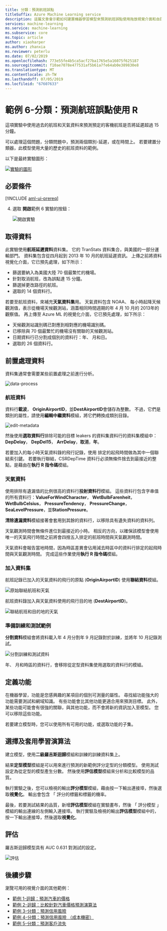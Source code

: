 ```yaml
---
title: 分類：預測航班誤點
titleSuffix: Azure Machine Learning service
description: 這篇文章會示範如何建置機器學習模型來預測航班誤點使用拖放視覺介面和自訂的 R 程式碼。
services: machine-learning
ms.service: machine-learning
ms.subservice: core
ms.topic: article
author: xiaoharper
ms.author: zhanxia
ms.reviewer: peterlu
ms.date: 07/02/2019
ms.openlocfilehash: 773e55fe4b5ca5acf27ba1765e5a16075f625187
ms.sourcegitcommit: f10ae7078e477531af5b61a7fe64ab0e389830e8
ms.translationtype: MT
ms.contentlocale: zh-TW
ms.lasthandoff: 07/05/2019
ms.locfileid: "67607633"
---
```

# <a name="sample-6---classification-predict-flight-delays-using-r"></a>範例 6-分類：預測航班誤點使用 R

這項實驗中使用過去的航班和天氣資料來預測預定的客機航班是否將延遲超過 15 分鐘。

可以處理這個問題，分類問題中，預測兩個類別-延遲，或在時間上。 若要建置分類器，此模型使用大量的歷史的航班資料的範例。

以下是最終實驗圖形：

[![實驗的圖形](media/ui-sample-classification-predict-flight-delay/experiment-graph.png)](media/ui-sample-classification-predict-credit-risk-cost-sensitive/graph.png#lightbox)

## <a name="prerequisites"></a>必要條件

[!INCLUDE [aml-ui-prereq](../../../includes/aml-ui-prereq.md)]

4. 選取 **開啟**範例 6 實驗的按鈕：

    ![開啟實驗](media/ui-sample-classification-predict-flight-delay/open-sample6.png)

## <a name="get-the-data"></a>取得資料

此實驗使用**航班延遲資料**資料集。 它的 TranStats 資料集合，與美國的一部分運輸部門。 資料集包含從四月起到 2013 年 10 月的航班延遲資訊。 上傳之前將資料視覺化介面，它已預先處理，如下所示：

* 篩選要納入為美國大陸 70 個最繁忙的機場。
* 針對取消航班，改為誤點達 15 分鐘。
* 篩選掉更改路徑的航班。
* 選取的 14 個資料行。

若要至航班資料，來補充**天氣資料集**用。 天氣資料包含 NOAA、 每小時起降天候觀測值，表示從機場天候觀測站，涵蓋相同時間週期的年 4 月 10 月的 2013年的觀察值。 再上傳至 Azure ML 的視覺化介面，它已預先處理，如下所示：

* 天候觀測站識別碼已對應到相對應的機場識別碼。
* 已移除與 70 個最繁忙的機場沒有關聯的天候觀測站。
* 日期資料行已分割成個別的資料行：年、 月和日。
* 選取的 26 個資料行。

## <a name="pre-process-the-data"></a>前置處理資料

資料集通常會需要某些前置處理之前進行分析。

![data-process](media/ui-sample-classification-predict-flight-delay/data-process.png)

### <a name="flight-data"></a>航班資料

資料行**載波**， **OriginAirportID**，並**DestAirportID**會儲存為整數。 不過，它們是類別的屬性，請使用**編輯中繼資料**模組，將它們轉換成類別目錄。

![edit-metadata](media/ui-sample-classification-predict-flight-delay/edit-metadata.png)

然後使用**選取資料行**排除可能的目標 leakers 的資料集資料行的資料集模組中：**DepDelay**， **DepDel15**， **ArrDelay**，**取消**，**年**。 

若要加入的每小時天氣資料錄的飛行記錄，使用 排定的起飛時間做為其中一個聯結索引鍵。 若要執行聯結，CSRDepTime 資料行必須無條件捨去到最接近的整點，是藉由在**執行 R 指令碼**模組。 

### <a name="weather-data"></a>天氣資料

使用排除有遺漏值的比例很高的資料行**投射資料行**模組。 這些資料行包含字串值的所有資料行：**ValueForWindCharacter**， **WetBulbFarenheit**， **WetBulbCelsius**， **PressureTendency**， **PressureChange**，**SeaLevelPressure**，並**StationPressure**。

**清除遺漏資料**模組接著會套用到其餘的資料行，以移除具有遺失資料的資料列。

天氣觀測時間會無條件進位到最接近的小時。 相反的方向，以確保該模型會使用唯一的天氣飛行時間之前將會四捨五入排定的航班時間與天氣觀測時間。 

天氣資料會報告當地時間，因為時區差異會佔用減去時區中的資料行排定的起飛時間與天氣觀測時間。 完成這些作業使用**執行 R 指令碼**模組。

### <a name="joining-datasets"></a>加入資料集

航班記錄已加入的天氣資料的飛行的原點 (**OriginAirportID**) 使用**聯結資料**模組。

 ![原始聯結航班和天氣](media/ui-sample-classification-predict-flight-delay/join-origin.png)


航班資料錄加入與天氣資料使用的飛行目的地 (**DestAirportID**)。

 ![聯結航班和目的地的天氣](media/ui-sample-classification-predict-flight-delay/join-destination.png)

### <a name="preparing-training-and-test-samples"></a>準備訓練和測試範例

**分割資料**模組會將資料載入年 4 月分割年 9 月記錄對於訓練，並將年 10 月記錄測試。

 ![分割訓練和測試資料](media/ui-sample-classification-predict-flight-delay/split.png)

年、 月和時區的資料行，會移除從定型資料集使用選取的資料行的模組。

## <a name="define-features"></a>定義功能

在機器學習，功能是您感興趣的某項目的個別可測量的屬性。 尋找組功能強大的功能需要測試和網域知識。 有些功能會比其他功能更適合用來預測目標。 此外，某些功能可能會有很強的關聯，與其他功能，而不會將新的資訊加入至模型。 您可以移除這些功能。

若要建立模型時，您可以使用所有可用的功能，或選取功能的子集。

## <a name="choose-and-apply-a-learning-algorithm"></a>選擇及套用學習演算法

建立模型，使用**二級羅吉斯迴歸**模組和訓練的訓練資料集上。 

結果**定型模型**模組是可以用來進行預測的新範例評分定型的分類模型。 使用測試設定為從定型的模型產生分數。 然後使用**評估模型**模組來分析和比較模型的品質。

執行實驗之後，您可以檢視的輸出**評分模型**模組，藉由按一下輸出連接埠，然後選取**視覺化**。 輸出會包含 「 評分的標籤和標籤的機率。

最後，若要測試結果的品質，新增**評估模型**模組在實驗畫布，然後 「 評分模型 」 模組的輸出連線的左側輸入連接埠。 執行實驗及檢視的輸出**評估模型**模組中的，按一下輸出連接埠，然後選取**視覺化**。

## <a name="evaluate"></a>評估
羅吉斯迴歸模型具有 AUC 0.631 對測試的設定。

 ![評估](media/ui-sample-classification-predict-flight-delay/evaluate.png)

## <a name="next-steps"></a>後續步驟

瀏覽可用的視覺介面的其他範例：

- [範例 1-迴歸：預測汽車的價格](ui-sample-regression-predict-automobile-price-basic.md)
- [範例 2-迴歸：比較針對汽車價格預測演算法](ui-sample-regression-predict-automobile-price-compare-algorithms.md)
- [範例 3-分類：預測信用風險](ui-sample-classification-predict-credit-risk-basic.md)
- [範例 4-分類：預測信用風險 （成本機密）](ui-sample-classification-predict-credit-risk-cost-sensitive.md)
- [範例 5-分類：預測客戶流失](ui-sample-classification-predict-churn.md)
